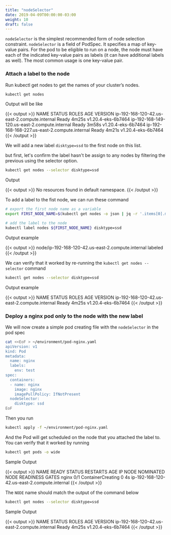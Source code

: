 ```yaml
---
title: "nodeSelector"
date: 2019-04-09T00:00:00-03:00
weight: 10
draft: false
---
```


`nodeSelector` is the simplest recommended form of node selection constraint. `nodeSelector` is a field of PodSpec. It specifies a map of key-value pairs. For the pod to be eligible to run on a node, the node must have each of the indicated key-value pairs as labels (it can have additional labels as well). The most common usage is one key-value pair.

### Attach a label to the node

Run kubectl get nodes to get the names of your cluster’s nodes.

```bash
kubectl get nodes
```

Output will be like

{{< output >}}
NAME                                          STATUS   ROLES    AGE    VERSION
ip-192-168-120-42.us-east-2.compute.internal    Ready    <none>   4m25s   v1.20.4-eks-6b7464
ip-192-168-149-120.us-east-2.compute.internal   Ready    <none>   3m58s   v1.20.4-eks-6b7464
ip-192-168-168-227.us-east-2.compute.internal   Ready    <none>   4m21s   v1.20.4-eks-6b7464
{{< /output >}}

We will add a new label `disktype=ssd` to the first node on this list.

but first, let's confirm the label hasn't be assign to any nodes by filtering the previous using the selector option.

```bash
kubectl get nodes --selector disktype=ssd
```

Output

{{< output >}}
No resources found in default namespace.
{{< /output >}}

To add a label to the fist node, we can run these command

```bash
# export the first node name as a variable
export FIRST_NODE_NAME=$(kubectl get nodes -o json | jq -r '.items[0].metadata.name')

# add the label to the node
kubectl label nodes ${FIRST_NODE_NAME} disktype=ssd
```

Output example

{{< output >}}
node/ip-192-168-120-42.us-east-2.compute.internal labeled
{{< /output >}}

We can verify that it worked by re-running the `kubectl get nodes --selector` command

```bash
kubectl get nodes --selector disktype=ssd
```

Output example

{{< output >}}
NAME                                            STATUS   ROLES    AGE    VERSION
ip-192-168-120-42.us-east-2.compute.internal    Ready    <none>   4m25s   v1.20.4-eks-6b7464
{{< /output >}}

### Deploy a nginx pod only to the node with the new label

We will now create a simple pod creating file with the `nodeSelector` in the pod spec

```bash
cat <<EoF > ~/environment/pod-nginx.yaml
apiVersion: v1
kind: Pod
metadata:
  name: nginx
  labels:
    env: test
spec:
  containers:
  - name: nginx
    image: nginx
    imagePullPolicy: IfNotPresent
  nodeSelector:
    disktype: ssd
EoF
```

Then you run

```bash
kubectl apply -f ~/environment/pod-nginx.yaml
```

And the Pod will get scheduled on the node that you attached the label to. You can verify that it worked by running

```bash
kubectl get pods -o wide
```

Sample Output

{{< output >}}
NAME    READY   STATUS              RESTARTS   AGE   IP       NODE                                          NOMINATED NODE   READINESS GATES
nginx   0/1     ContainerCreating   0          4s    <none>   ip-192-168-120-42.us-east-2.compute.internal  <none>           <none>
{{< /output >}}

The `NODE` name should match the output of the command below

```bash
kubectl get nodes --selector disktype=ssd
```

Sample Output

{{< output >}}
NAME                                          STATUS   ROLES    AGE    VERSION
ip-192-168-120-42.us-east-2.compute.internal    Ready    <none>   4m25s   v1.20.4-eks-6b7464
{{< /output >}}
